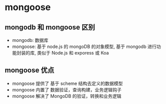 # mongoose

## mongodb 和 mongoose 区别

- mongodb: 数据库
- mongoose: 基于 node.js 的 mongoDB 的对象模型, 基于 mongodb 进行功能封装的库, 类似于 Node.js 和 exporess 或 Koa

## mongoose 优点

- mongoose 提供了 基于 scheme 结构去定义的数据模型
- mongoose 内置了 数据验证，查询构建，业务逻辑钩子
- mongoose 解决了 MongoDB 的验证，转换和业务逻辑


